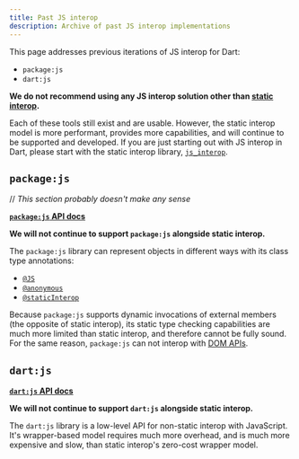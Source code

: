 ```yaml
---
title: Past JS interop
description: Archive of past JS interop implementations
---
```


This page addresses previous iterations of JS interop for Dart:
* `package:js`
* `dart:js`

**We do not recommend using any JS interop solution other than [static interop][].**

Each of these tools still exist and are usable.
However, the static interop model
is more performant, provides more capabilities,
and will continue to be supported and developed.
If you are just starting out with JS interop in Dart,
please start with the static interop library, [`js_interop`][].

[static interop]: /interop/js-interop
[`js_interop`]: {{site.dart-api}}/js_interop

## `package:js`

// *This section probably doesn't make any sense*

[**`package:js` API docs**]

**We will not continue to support `package:js` alongside static interop.**

The `package:js` library can represent objects in different ways with its
class type annotations: 

* [`@JS`] 
* [`@anonymous`]
* [`@staticInterop`]

Because `package:js` supports dynamic invocations of external members (the
opposite of static interop), its static type checking capabilities are
much more limited than static interop, and therefore cannot be fully sound.
For the same reason, `package:js` can not interop with [DOM APIs][]. 

[**`package:js` API docs**]: {{site.pub-pkg}}/js
[`@JS`]: /interop/js-interop/reference#js
[`@Anonymous`]: /interop/js-interop/reference
[`@staticInterop`]: /interop/js-interop/reference
[DOM APIs]: /interop/js-interop/dom

## `dart:js` 

[**`dart:js` API docs**]

**We will not continue to support `dart:js` alongside static interop.**

The `dart:js` library is a low-level API for non-static interop with JavaScript.
It's wrapper-based model requires much more overhead,
and is much more expensive and slow,
than static interop's zero-cost wrapper model.

[**`dart:js` API docs**]: {{site.dart-api}}/dart-js/dart-js-library.html
